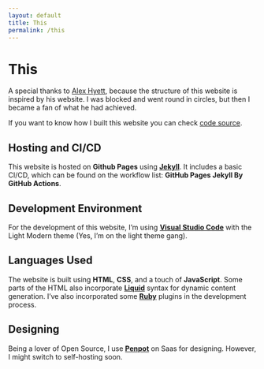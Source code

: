 ```yaml
---
layout: default
title: This
permalink: /this
---
```


<!-- On this page I put what I use to make this website -->

# This

A special thanks to [Alex Hyett](https://www.alexhyett.com), because the structure of this website is inspired by his website.
I was blocked and went round in circles, but then I became a fan of what he had achieved.

If you want to know how I built this website you can check [code source](https://github.com/theanaverwaerde/theanaverwaerde-website).

## Hosting and CI/CD

This website is hosted on **Github Pages** using [**Jekyll**](https://jekyllrb.com). It includes a basic CI/CD, which can be found on the workflow list: **GitHub Pages Jekyll By GitHub Actions**.

## Development Environment

For the development of this website, I’m using [**Visual Studio Code**](https://code.visualstudio.com) with the Light Modern theme (Yes, I’m on the light theme gang).

## Languages Used

The website is built using **HTML**, **CSS**, and a touch of **JavaScript**. Some parts of the HTML also incorporate [**Liquid**](https://shopify.github.io/liquid/) syntax for dynamic content generation.
I’ve also incorporated some [**Ruby**](https://www.ruby-lang.org) plugins in the development process.

## Designing

Being a lover of Open Source, I use [**Penpot**](https://penpot.app) on Saas for designing. However, I might switch to self-hosting soon.
